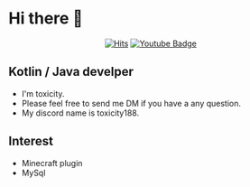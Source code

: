 # Hi there 👋
<div align=center>	
  
[![Hits](https://hits.seeyoufarm.com/api/count/incr/badge.svg?url=https%3A%2F%2Fgithub.com%2Ftoxicity188&count_bg=%2379C83D&title_bg=%23555555&icon=&icon_color=%23E7E7E7&title=hits&edge_flat=false)](https://hits.seeyoufarm.com)
[![Youtube Badge](https://img.shields.io/badge/Youtube-ff0000?style=flat-square&logo=youtube)](https://www.youtube.com/channel/UCVJq8CaGLK3FtLJGY9335qQ)
  
</div>

## Kotlin / Java develper
- I'm toxicity.  
- Please feel free to send me DM if you have a any question.  
- My discord name is toxicity188.

## Interest
- Minecraft plugin  
- MySql  

<!--
**toxicity188/toxicity188** is a ✨ _special_ ✨ repository because its `README.md` (this file) appears on your GitHub profile.

Here are some ideas to get you started:

- 🔭 I’m currently working on Minecraft Server
- 🌱 I’m currently learning Kotlin and Java
- 👯 I’m looking to collaborate on ...
- 🤔 I’m looking for help with ...
- 💬 Ask me about ...
- 📫 How to reach me: ...
- 😄 Pronouns: ...
- ⚡ Fun fact: ...
-->
